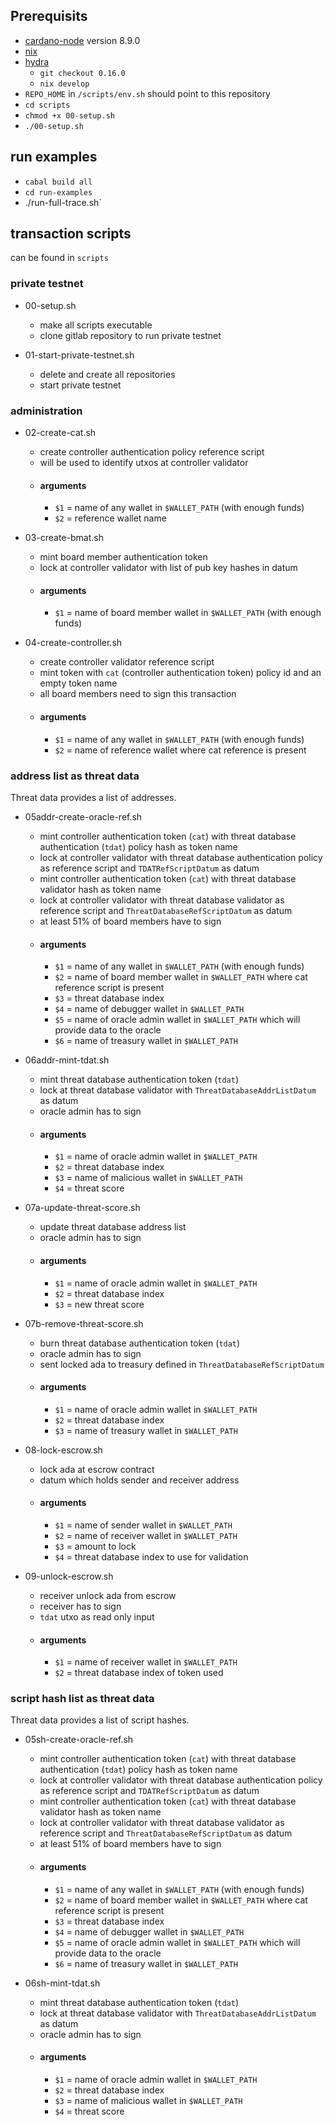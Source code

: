 ## Prerequisits 

- [cardano-node](https://github.com/IntersectMBO/cardano-node) version 8.9.0
- [nix](https://nixos.org/download/#download-nix)
- [hydra](https://github.com/input-output-hk/hydra)
    - `git checkout 0.16.0`
    - `nix develop`
- `REPO_HOME` in `/scripts/env.sh` should point to this repository
- `cd scripts`
- `chmod +x 00-setup.sh`
- `./00-setup.sh`


## run examples
- `cabal build all`
- `cd run-examples`
- ./run-full-trace.sh`

## transaction scripts
can be found in `scripts`

### private testnet
- 00-setup.sh
    - make all scripts executable
    - clone gitlab repository to run private testnet

- 01-start-private-testnet.sh
    - delete and create all repositories
    - start private testnet

### administration
- 02-create-cat.sh
    - create controller authentication policy reference script 
    - will be used to identify utxos at controller validator
    - #### arguments
        - `$1` = name of any wallet in `$WALLET_PATH` (with enough funds)
        - `$2` = reference wallet name

- 03-create-bmat.sh
    - mint board member authentication token
    - lock at controller validator with list of pub key hashes in datum
    - #### arguments
        - `$1` = name of board member wallet in `$WALLET_PATH` (with enough funds)

- 04-create-controller.sh
    - create controller validator reference script
    - mint token with `cat` (controller authentication token) policy id and an empty token name
    - all board members need to sign this transaction
    - #### arguments
        - `$1` = name of any wallet in `$WALLET_PATH` (with enough funds)
        - `$2` = name of reference wallet where cat reference is present

### address list as threat data
Threat data provides a list of addresses.

- 05addr-create-oracle-ref.sh
    - mint controller authentication token (`cat`) with threat database authentication (`tdat`) policy hash as token name
    - lock at controller validator with threat database authentication policy as reference script and `TDATRefScriptDatum` as datum
    - mint controller authentication token (`cat`) with threat database validator hash as token name
    - lock at controller validator with threat database validator as reference script and `ThreatDatabaseRefScriptDatum` as datum
    - at least 51% of board members have to sign
    - #### arguments
        - `$1` = name of any wallet in `$WALLET_PATH` (with enough funds)
        - `$2` = name of board member wallet in `$WALLET_PATH` where cat reference script is present
        - `$3` = threat database index
        - `$4` = name of debugger wallet in `$WALLET_PATH` 
        - `$5` = name of oracle admin wallet in `$WALLET_PATH` which will provide data to the oracle
        - `$6` = name of treasury wallet in `$WALLET_PATH`

- 06addr-mint-tdat.sh
    - mint threat database authentication token (`tdat`)
    - lock at threat database validator with `ThreatDatabaseAddrListDatum` as datum
    - oracle admin has to sign
    - #### arguments
        - `$1` = name of oracle admin wallet in `$WALLET_PATH`
        - `$2` = threat database index
        - `$3` = name of malicious wallet in `$WALLET_PATH`
        - `$4` = threat score

- 07a-update-threat-score.sh
    - update threat database address list
    - oracle admin has to sign
    - #### arguments
        - `$1` = name of oracle admin wallet in `$WALLET_PATH`
        - `$2` = threat database index
        - `$3` = new threat score

- 07b-remove-threat-score.sh
    - burn threat database authentication token (`tdat`)
    - oracle admin has to sign
    - sent locked ada to treasury defined in `ThreatDatabaseRefScriptDatum`
    - #### arguments
        - `$1` = name of oracle admin wallet in `$WALLET_PATH`
        - `$2` = threat database index
        - `$3` = name of treasury wallet in `$WALLET_PATH`

- 08-lock-escrow.sh
    - lock ada at escrow contract
    - datum which holds sender and receiver address
    - #### arguments
        - `$1` = name of sender wallet in `$WALLET_PATH`
        - `$2` = name of receiver wallet in `$WALLET_PATH`
        - `$3` = amount to lock
        - `$4` = threat database index to use for validation

- 09-unlock-escrow.sh
    - receiver unlock ada from escrow
    - receiver has to sign
    - `tdat` utxo as read only input
    - #### arguments
        - `$1` = name of receiver wallet in `$WALLET_PATH`
        - `$2` = threat database index of token used

### script hash list as threat data
Threat data provides a list of script hashes.

- 05sh-create-oracle-ref.sh
    - mint controller authentication token (`cat`) with threat database authentication (`tdat`) policy hash as token name
    - lock at controller validator with threat database authentication policy as reference script and `TDATRefScriptDatum` as datum
    - mint controller authentication token (`cat`) with threat database validator hash as token name
    - lock at controller validator with threat database validator as reference script and `ThreatDatabaseRefScriptDatum` as datum
    - at least 51% of board members have to sign
    - #### arguments
        - `$1` = name of any wallet in `$WALLET_PATH` (with enough funds)
        - `$2` = name of board member wallet in `$WALLET_PATH` where cat reference script is present
        - `$3` = threat database index
        - `$4` = name of debugger wallet in `$WALLET_PATH` 
        - `$5` = name of oracle admin wallet in `$WALLET_PATH` which will provide data to the oracle
        - `$6` = name of treasury wallet in `$WALLET_PATH`

- 06sh-mint-tdat.sh
    - mint threat database authentication token (`tdat`)
    - lock at threat database validator with `ThreatDatabaseAddrListDatum` as datum
    - oracle admin has to sign
    - #### arguments
        - `$1` = name of oracle admin wallet in `$WALLET_PATH`
        - `$2` = threat database index
        - `$3` = name of malicious wallet in `$WALLET_PATH`
        - `$4` = threat score